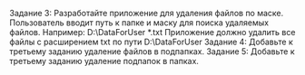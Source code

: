 Задание 3:
Разработайте приложение для удаления файлов по маске. Пользователь вводит путь к папке и маску для поиска удаляемых файлов. Например:
D:\DataForUser
*.txt
Приложение должно удалить все файлы с расширением txt по пути D:\DataForUser
Задание 4:
Добавьте к третьему заданию удаление файлов в подпапках.
Задание 5:
Добавьте к третьему заданию удаление подпапок в папках.
